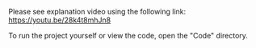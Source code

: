 Please see explanation video using the following link:
https://youtu.be/28k4t8mhJn8

To run the project yourself or view the code, open the "Code" directory.